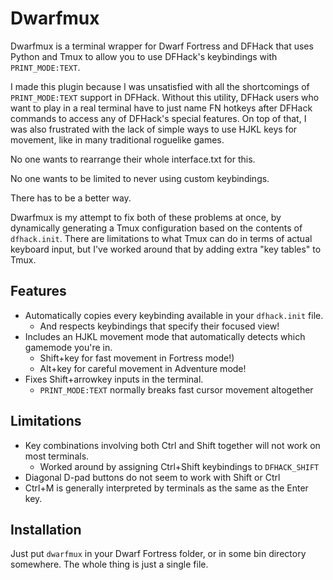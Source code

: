 
# Dwarfmux

Dwarfmux is a terminal wrapper for Dwarf Fortress and DFHack that uses Python and Tmux to allow you to use DFHack's keybindings with `PRINT_MODE:TEXT`.

I made this plugin because I was unsatisfied with all the shortcomings of `PRINT_MODE:TEXT` support in DFHack.
Without this utility, DFHack users who want to play in a real terminal have to just name FN hotkeys after DFHack commands to access any of DFHack's special features.
On top of that, I was also frustrated with the lack of simple ways to use HJKL keys for movement, like in many traditional roguelike games.

No one wants to rearrange their whole interface.txt for this.

No one wants to be limited to never using custom keybindings.

There has to be a better way.

Dwarfmux is my attempt to fix both of these problems at once, by dynamically generating a Tmux configuration based on the contents of `dfhack.init`.
There are limitations to what Tmux can do in terms of actual keyboard input, but I've worked around that by adding extra "key tables" to Tmux.

## Features

- Automatically copies every keybinding available in your `dfhack.init` file.
  * And respects keybindings that specify their focused view!
- Includes an HJKL movement mode that automatically detects which gamemode you're in.
  * Shift+key for fast movement in Fortress mode!)
  * Alt+key for careful movement in Adventure mode!
- Fixes Shift+arrowkey inputs in the terminal. 
  * `PRINT_MODE:TEXT` normally breaks fast cursor movement altogether

## Limitations

- Key combinations involving both Ctrl and Shift together will not work on most terminals.
  - Worked around by assigning Ctrl+Shift keybindings to `DFHACK_SHIFT`
- Diagonal D-pad buttons do not seem to work with Shift or Ctrl
- Ctrl+M is generally interpreted by terminals as the same as the Enter key. 

## Installation

Just put `dwarfmux` in your Dwarf Fortress folder, or in some bin directory somewhere.
The whole thing is just a single file.
